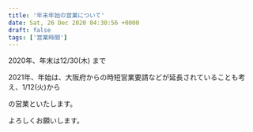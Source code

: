 ```yaml
---
title: '年末年始の営業について'
date: Sat, 26 Dec 2020 04:30:56 +0000
draft: false
tags: ['営業時間']
---
```


2020年、年末は12/30(木) まで

2021年、年始は、大阪府からの時短営業要請などが延長されていることも考え、1/12(火)から

の営業といたします。

よろしくお願いします。